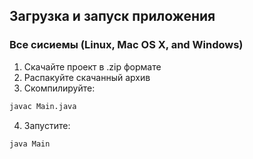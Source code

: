 
## Загрузка и запуск приложения

### Все сисиемы (Linux, Mac OS X, and Windows)

1. Скачайте проект в .zip формате
2. Распакуйте скачанный архив
3. Скомпилируйте: 
```sh
javac Main.java
```
4. Запустите:
```sh
java Main
```
